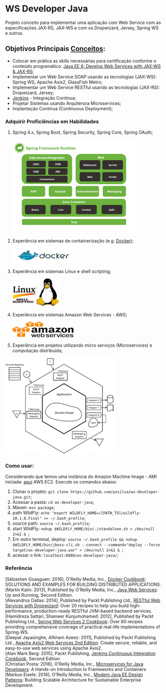 WS Developer Java
==============================================

Projeto conceito para implementar uma aplicação com Web Service com as especificações JAX-RS, JAX-WS e com os Dropwizard, Jersey, Spring WS e outros.

## Objetivos Principais [Conceitos](http://stackoverflow.com/questions/28608015/continuous-integration-vs-continuous-delivery-vs-continuous-deployment):
- Colocar em prática as skills necessárias para certificação conforme o conteúdo programático: [Java EE 6: Develop Web Services with JAX-WS & JAX-RS](http://education.oracle.com/pls/web_prod-plq-dad/view_pdf?c_org_id=378219&c_lang=PTB&c_id=D77754GC10);
- Implementar um Web Service SOAP usando as tecnologias (JAX-WS): Spring WS, Apache Axis2, GlassFish Metro;
- Implementar um Web Service RESTful usando as tecnologias (JAX-RS): Dropwizard, Jersey;
- [Jenkins](https://jenkins.io/) - Integração Contínua; 
- Projetar Sistemas usando Arquiterura Microservices;
- Implantação Contínua (Continuous Deployment);

### Adquirir Proficiências em Habilidades

1. Spring 4.x, Spring Boot, Spring Security, Spring Core, Spring OAuth;
    <p><img src="https://github.com/pssilva/ws-developer-java/blob/master/doc-repo/spring-core-arquitetura.png" alt="Arquitetura do Spring Core 4.x" height="300" width="400"/></p>
2. Experiência em sistemas de containerização (e.g. [Docker](https://hub.docker.com/r/pss1suporte/paas-docker/));
    <p><img src="https://github.com/pssilva/ws-developer-java/blob/master/doc-repo/docker.png" alt="Experiência em sistemas de containerização Docker" height="50" width="195"></p>
3. Experiência em sistemas Linux e shell scripting;
    <p><img src="https://github.com/pssilva/ws-developer-java/blob/master/doc-repo/shell-linux.jpeg" alt="Experiência em sistemas Linux e shell scripting" height="91" width="150"></p>
4. Experiência em sistemas Amazon Web Services - AWS;
    <p><img src="https://github.com/pssilva/ws-developer-java/blob/master/doc-repo/aws.png" alt="Experiência em sistemas Amazon Web Services - AWS" height="50" width="195"></p>
5. Experiência em projetos utilizando micro serviços (Microservices) e computação distribuída;

![Microservices](https://github.com/pssilva/ws-developer-java/blob/master/doc-repo/microservices-domain.png)

### Como usar:
Considerando que temos uma instância do Amazon Machine Image - AMI iniciada: [aqui](https://docs.aws.amazon.com/pt_br/AWSEC2/latest/UserGuide/AccessingInstances.html) AWS EC2. Execute os comandos abaixo:

1. Clonar o projeto: `git clone https://github.com/pssilva/ws-developer-java.git`;
2. Acessar a pasta: `cd ws-developer-java`;
3. Maven: `mvn package`;
4. path WildFly: `echo "export WILDFLY_HOME=/[PATH_TO]/wildfly-10.1.0.Final" >> ~/.bash_profile`;
5. source path: `source ~/.bash_profile`;
6. start WildFly: `nohup $WILDFLY_HOME/bin/./standalone.sh > /dev/null 2>&1 & `;
7. Em outro terminal, deploy: `source ~/.bash_profile && nohup $WILDFLY_HOME/bin/jboss-cli.sh --connect --command="deploy --force target/ws-developer-java.war" > /dev/null 2>&1 & `;
8. acessar o link: `localhost:8080/ws-developer-java/`;


### Referência

\[Sébastien Goasguen: 2016\], O’Reilly Media, Inc., [Docker Cookbook](http://www.allitebooks.com/docker-cookbook/): SOLUTIONS AND EXAMPLES FOR BUILDING DISTRIBUTED APPLICATIONS.<br />
\[Martin Kalin: 2013\], Published by O’Reilly Media, Inc., [Java Web Services](https://www.safaribooksonline.com/library/view/java-web-services/9781449373856/): Up and Running, Second Edition.<br />
\[Alexandros Dallas: 2014\], Published by Packt Publishing Ltd., [RESTful Web Services with Dropwizard](https://www.packtpub.com/web-development/restful-web-services-dropwizard): Over 20 recipes to help you build high-performance, production-ready RESTful JVM-based backend services.<br />
\[Hamidreza Sattari, Shameer Kunjumohamed: 2012\], Published by Packt Publishing Ltd., [Spring Web Services 2 Cookbook](https://www.packtpub.com/web-development/spring-web-services-2-cookbook): Over 60 recipes providing comprehensive coverage of practical real-life implementations of Spring-WS.<br />
\[Deepal Jayasinghe, Afkham Azeez: 2011\], Published by Packt Publishing Ltd., [Apache Axis2 Web Services 2nd Edition](https://www.packtpub.com/web-development/apache-axis2-web-services-2nd-edition): Create secure, reliable, and easy-to-use web services using Apache Axis2.<br />
\[Alan Mark Berg: 2015\],  Packt Publishing, [Jenkins Continuous Integration Cookbook](https://ebooks-it.org/1784390089-ebook.htm), Second Edition<br />
\[Christian Posta: 2016\], O’Reilly Media, Inc., [Microservices for Java Developers](https://developers.redhat.com/promotions/microservices-for-java-developers/): A Hands-on Introduction to Frameworks and Containers <br />
\[Markus Eisele: 2016\], O’Reilly Media, Inc., [Modern Java EE Design Patterns](https://developers.redhat.com/promotions/distributed-javaee-architecture/): Building Scalable Architecture for Sustainable Enterprise Development. <br /> 